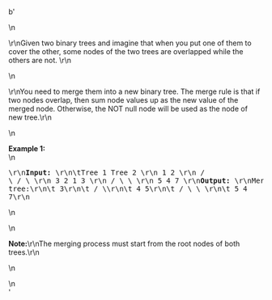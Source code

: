 b'<div class="question-description">\n<p><p>\r\nGiven two binary trees and imagine that when you put one of them to cover the other, some nodes of the two trees are overlapped while the others are not. \r\n</p>\n<p>\r\nYou need to merge them into a new binary tree. The merge rule is that if two nodes overlap, then sum node values up as the new value of the merged node. Otherwise, the NOT null node will be used as the node of new tree.\r\n</p>\n<p><b>Example 1:</b><br/>\n<pre>\r\n<b>Input:</b> \r\n\tTree 1                     Tree 2                  \r\n          1                         2                             \r\n         / \\                       / \\                            \r\n        3   2                     1   3                        \r\n       /                           \\   \\                      \r\n      5                             4   7                  \r\n<b>Output:</b> \r\nMerged tree:\r\n\t     3\r\n\t    / \\\r\n\t   4   5\r\n\t  / \\   \\ \r\n\t 5   4   7\r\n</pre>\n</p>\n<p><b>Note:</b>\r\nThe merging process must start from the root nodes of both trees.\r\n</p>\n</p>\n</div>'